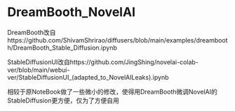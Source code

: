 # DreamBooth_NovelAI

DreamBooth改自https://github.com/ShivamShrirao/diffusers/blob/main/examples/dreambooth/DreamBooth_Stable_Diffusion.ipynb

StableDiffusionUI改自https://github.com/JingShing/novelai-colab-ver/blob/main/webui-ver/StableDiffusionUI_(adapted_to_NovelAILeaks).ipynb

相较于原NoteBook做了一些微小的修改，使得用DreamBooth微调NovelAI的StableDiffusion更方便，仅为了方便自用
